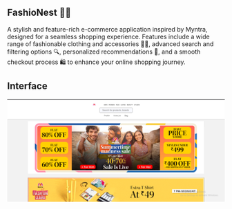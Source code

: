 ## **FashioNest** 👗🛒

A stylish and feature-rich e-commerce application inspired by Myntra, designed for a seamless shopping experience. Features include a wide range of fashionable clothing and accessories 👚👜, advanced search and filtering options 🔍, personalized recommendations 🌟, and a smooth checkout process 🛍️ to enhance your online shopping journey.

## Interface

![FashioNest](/FashioNest.png)
